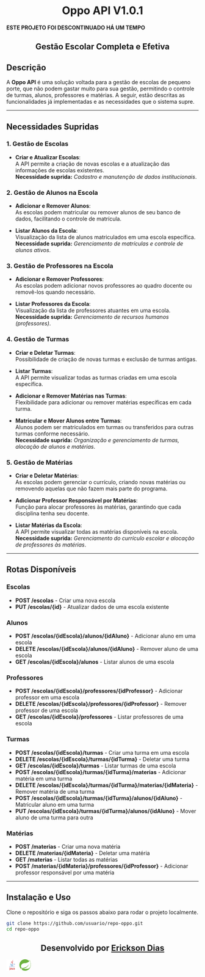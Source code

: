 # <div align="center">Oppo API V1.0.1</div>
<strong>ESTE PROJETO FOI DESCONTINUADO HÁ UM TEMPO</strong>
## <div align="center">Gestão Escolar Completa e Efetiva</div>

### <h2>Descrição</h2>
A **Oppo API** é uma solução voltada para a gestão de escolas de pequeno porte, que não podem gastar muito para sua gestão, permitindo o controle de turmas, alunos, professores e matérias. A seguir, estão descritas as funcionalidades já implementadas e as necessidades que o sistema supre.

---

### <h2>Necessidades Supridas</h2>

#### <h3>1. Gestão de Escolas</h3>
- **Criar e Atualizar Escolas**:  
  A API permite a criação de novas escolas e a atualização das informações de escolas existentes.  
  <b>Necessidade suprida:</b> <i>Cadastro e manutenção de dados institucionais</i>.

#### <h3>2. Gestão de Alunos na Escola</h3>
- **Adicionar e Remover Alunos**:  
  As escolas podem matricular ou remover alunos de seu banco de dados, facilitando o controle de matrícula.
  
- **Listar Alunos da Escola**:  
  Visualização da lista de alunos matriculados em uma escola específica.  
  <b>Necessidade suprida:</b> <i>Gerenciamento de matrículas e controle de alunos ativos</i>.

#### <h3>3. Gestão de Professores na Escola</h3>
- **Adicionar e Remover Professores**:  
  As escolas podem adicionar novos professores ao quadro docente ou removê-los quando necessário.
  
- **Listar Professores da Escola**:  
  Visualização da lista de professores atuantes em uma escola.  
  <b>Necessidade suprida:</b> <i>Gerenciamento de recursos humanos (professores)</i>.

#### <h3>4. Gestão de Turmas</h3>
- **Criar e Deletar Turmas**:  
  Possibilidade de criação de novas turmas e exclusão de turmas antigas.
  
- **Listar Turmas**:  
  A API permite visualizar todas as turmas criadas em uma escola específica.
  
- **Adicionar e Remover Matérias nas Turmas**:  
  Flexibilidade para adicionar ou remover matérias específicas em cada turma.
  
- **Matricular e Mover Alunos entre Turmas**:  
  Alunos podem ser matriculados em turmas ou transferidos para outras turmas conforme necessário.  
  <b>Necessidade suprida:</b> <i>Organização e gerenciamento de turmas, alocação de alunos e matérias</i>.

#### <h3>5. Gestão de Matérias</h3>
- **Criar e Deletar Matérias**:  
  As escolas podem gerenciar o currículo, criando novas matérias ou removendo aquelas que não fazem mais parte do programa.
  
- **Adicionar Professor Responsável por Matérias**:  
  Função para alocar professores às matérias, garantindo que cada disciplina tenha seu docente.
  
- **Listar Matérias da Escola**:  
  A API permite visualizar todas as matérias disponíveis na escola.  
  <b>Necessidade suprida:</b> <i>Gerenciamento do currículo escolar e alocação de professores às matérias</i>.

---

### <h2>Rotas Disponíveis</h2>

#### <h3>Escolas</h3>
- **POST /escolas** - Criar uma nova escola
- **PUT /escolas/{id}** - Atualizar dados de uma escola existente

#### <h3>Alunos</h3>
- **POST /escolas/{idEscola}/alunos/{idAluno}** - Adicionar aluno em uma escola
- **DELETE /escolas/{idEscola}/alunos/{idAluno}** - Remover aluno de uma escola
- **GET /escolas/{idEscola}/alunos** - Listar alunos de uma escola

#### <h3>Professores</h3>
- **POST /escolas/{idEscola}/professores/{idProfessor}** - Adicionar professor em uma escola
- **DELETE /escolas/{idEscola}/professores/{idProfessor}** - Remover professor de uma escola
- **GET /escolas/{idEscola}/professores** - Listar professores de uma escola

#### <h3>Turmas</h3>
- **POST /escolas/{idEscola}/turmas** - Criar uma turma em uma escola
- **DELETE /escolas/{idEscola}/turmas/{idTurma}** - Deletar uma turma
- **GET /escolas/{idEscola}/turmas** - Listar turmas de uma escola
- **POST /escolas/{idEscola}/turmas/{idTurma}/materias** - Adicionar matéria em uma turma
- **DELETE /escolas/{idEscola}/turmas/{idTurma}/materias/{idMateria}** - Remover matéria de uma turma
- **POST /escolas/{idEscola}/turmas/{idTurma}/alunos/{idAluno}** - Matricular aluno em uma turma
- **PUT /escolas/{idEscola}/turmas/{idTurma}/alunos/{idAluno}** - Mover aluno de uma turma para outra

#### <h3>Matérias</h3>
- **POST /materias** - Criar uma nova matéria
- **DELETE /materias/{idMateria}** - Deletar uma matéria
- **GET /materias** - Listar todas as matérias
- **POST /materias/{idMateria}/professores/{idProfessor}** - Adicionar professor responsável por uma matéria

---

### <h2>Instalação e Uso</h2>
Clone o repositório e siga os passos abaixo para rodar o projeto localmente.

```bash
git clone https://github.com/usuario/repo-oppo.git
cd repo-oppo
```
<div align="center"> <h2>Desenvolvido por <a href="https://www.linkedin.com/in/erickson-augusto/">Erickson Dias</a></h2> </div> 

<svg width="30px" height="30px" viewBox="0 0 192.756 192.756" xmlns="http://www.w3.org/2000/svg">

<g fill-rule="evenodd" clip-rule="evenodd">

<path fill="#ffffff" d="M0 0h192.756v192.756H0V0z"/>

<path d="M80.372 101.729s-4.604 2.679 3.28 3.584c9.554 1.091 14.434.934 24.959-1.057 0 0 2.771 1.735 6.639 3.236-23.601 10.113-53.413-.585-34.878-5.763zM77.487 88.532s-5.165 3.823 2.726 4.639c10.206 1.054 18.262 1.14 32.211-1.544 0 0 1.926 1.955 4.957 3.023-28.531 8.345-60.307.657-39.894-6.118z" fill="#3174b9"/>

<path d="M101.797 66.143c5.818 6.697-1.525 12.72-1.525 12.72s14.766-7.621 7.984-17.168c-6.332-8.899-11.189-13.32 15.102-28.566-.001-.001-41.27 10.303-21.561 33.014z" fill="#ca3132"/>

<path d="M133.01 111.491s3.408 2.81-3.754 4.983c-13.619 4.125-56.694 5.369-68.659.164-4.298-1.872 3.766-4.467 6.303-5.015 2.646-.572 4.156-.468 4.156-.468-4.783-3.368-30.916 6.615-13.272 9.479 48.112 7.801 87.704-3.512 75.226-9.143zM82.587 74.857s-21.908 5.205-7.757 7.097c5.977.799 17.883.615 28.982-.316 9.068-.761 18.17-2.389 18.17-2.389s-3.195 1.371-5.51 2.949c-22.251 5.853-65.229 3.127-52.855-2.856 10.462-5.061 18.97-4.485 18.97-4.485zM121.891 96.824c22.617-11.75 12.16-23.044 4.859-21.522-1.785.373-2.586.695-2.586.695s.666-1.042 1.932-1.49c14.441-5.075 25.545 14.972-4.656 22.911-.001 0 .347-.314.451-.594z" fill="#3174b9"/>

<path d="M108.256 8.504s12.523 12.531-11.881 31.794c-19.571 15.458-4.462 24.269-.006 34.34-11.426-10.307-19.807-19.382-14.185-27.826 8.254-12.395 31.125-18.406 26.072-38.308z" fill="#ca3132"/>

<path d="M84.812 128.674c21.706 1.388 55.045-.771 55.836-11.044 0 0-1.518 3.894-17.941 6.983-18.529 3.488-41.386 3.082-54.938.845 0 0 2.777 2.298 17.043 3.216z" fill="#3174b9"/>

<path d="M139.645 147.096h-.66v-.37h1.781v.37h-.66v1.848h-.461v-1.848zm3.554.092h-.008l-.656 1.755h-.301l-.652-1.755h-.008v1.755h-.438v-2.218h.643l.604 1.569.604-1.569h.637v2.218h-.424v-1.755h-.001zM81.255 167.921c-2.047 1.774-4.211 2.772-6.154 2.772-2.768 0-4.27-1.663-4.27-4.324 0-2.881 1.608-4.989 8.044-4.989h2.379v6.541h.001zm5.65 6.374v-19.732c0-5.043-2.876-8.371-9.809-8.371-4.045 0-7.591.999-10.474 2.272l.83 3.495c2.271-.834 5.207-1.607 8.089-1.607 3.994 0 5.713 1.607 5.713 4.934v2.495h-1.996c-9.702 0-14.08 3.764-14.08 9.423 0 4.876 2.885 7.648 8.316 7.648 3.491 0 6.099-1.441 8.534-3.55l.443 2.993h4.434zM105.762 174.295h-7.045l-8.483-27.601h6.154l5.265 16.961 1.172 5.096c2.656-7.371 4.541-14.854 5.484-22.057h5.984c-1.602 9.088-4.488 19.066-8.531 27.601zM132.799 167.921c-2.053 1.774-4.217 2.772-6.156 2.772-2.768 0-4.268-1.663-4.268-4.324 0-2.881 1.609-4.989 8.041-4.989h2.383v6.541zm5.652 6.374v-19.732c0-5.043-2.885-8.371-9.811-8.371-4.049 0-7.594.999-10.477 2.272l.83 3.495c2.271-.834 5.213-1.607 8.096-1.607 3.988 0 5.709 1.607 5.709 4.934v2.495h-1.996c-9.703 0-14.078 3.764-14.078 9.423 0 4.876 2.879 7.648 8.311 7.648 3.494 0 6.098-1.441 8.539-3.55l.445 2.993h4.432zM58.983 178.985c-1.61 2.353-4.214 4.216-7.061 5.267l-2.79-3.286c2.169-1.113 4.027-2.91 4.892-4.582.745-1.49 1.056-3.406 1.056-7.992v-31.515h6.005v31.08c0 6.134-.49 8.613-2.102 11.028z" fill="#ca3132"/>

</g>

</svg>

<svg width="30px" height="30px" viewBox="0 0 256 256" version="1.1" xmlns="http://www.w3.org/2000/svg" xmlns:xlink="http://www.w3.org/1999/xlink" preserveAspectRatio="xMidYMid">
    <g>
        <path d="M38.9437824,35.879008 C89.5234256,-13.1200214 170.398168,-11.8028432 219.397197,39.0402357 C224.929346,31.6640377 229.671187,23.4975328 233.095851,15.0675923 C249.165425,64.0666217 258.912543,105.162582 255.224444,137.038295 C253.380395,163.90873 242.842969,189.725423 225.456217,210.273403 C180.145286,264.014274 99.53398,270.863601 45.7931091,225.55267 L45.7931091,225.55267 L44.765,224.638 L44.7103323,224.601984 C44.5420247,224.484832 44.376007,224.362668 44.2124952,224.235492 C43.7219599,223.853965 43.2765312,223.438607 42.8762093,222.995252 L42.732,222.831 L41.0512675,221.3377 C39.4121124,219.93271 37.7729573,218.52772 36.3188215,216.93771 L35.7825547,216.332423 C-13.2164747,165.752779 -11.6358609,84.8780374 38.9437824,35.879008 Z M57.9111486,207.375611 C53.169307,203.687512 46.3199803,204.214383 42.6318814,208.956225 C39.3888978,213.125775 39.4048731,218.924805 42.6798072,222.771269 L42.732,222.831 L44.765,224.638 L44.9644841,224.773953 C49.5691585,227.80174 55.7644273,227.175885 59.2982065,222.896387 L59.4917624,222.654878 C63.1798614,217.913037 62.3895545,211.06371 57.9111486,207.375611 Z M231.778672,28.2393744 C218.60689,55.9001168 185.940871,76.9749681 157.753257,83.5608592 C131.146257,89.8833146 107.963921,84.6146018 83.4644059,94.0982849 C27.6160498,115.436572 28.6697923,181.822354 59.2283268,196.838185 L59.2283268,196.838185 L61.0723763,197.891928 C61.0723763,197.891928 83.1456487,193.50309 104.973663,187.707242 L106.843514,187.207079 C115.561826,184.857554 124.138869,182.296538 131.146257,179.714869 C167.500376,166.279651 207.542593,133.08676 220.714375,94.6251562 C213.865049,134.667374 179.35498,173.392413 144.84491,191.042601 C126.404416,200.526284 112.178891,202.633769 81.883792,213.171195 C78.195693,214.488373 75.297901,215.805551 75.297901,215.805551 C75.6675607,215.754564 76.0372203,215.70481 76.4060145,215.65629 L77.1421925,215.560893 L77.1421925,215.560893 L77.8745239,215.468787 C84.5652297,214.639554 90.5771682,214.224938 90.5771682,214.224938 C133.517178,212.117452 200.956702,226.342977 232.305544,184.45671 C264.444692,141.780136 246.531068,72.7599979 231.778672,28.2393744 Z" fill="#6DB33F">

</path>
        <path d="M57.9111486,207.375611 C62.3895545,211.06371 63.1798614,217.913037 59.4917624,222.654878 C55.8036635,227.39672 48.9543368,227.923591 44.2124952,224.235492 C39.4706537,220.547393 38.9437824,213.698066 42.6318814,208.956225 C46.3199803,204.214383 53.169307,203.687512 57.9111486,207.375611 Z M231.778672,28.2393744 C246.531068,72.7599979 264.444692,141.780136 232.305544,184.45671 C200.956702,226.342977 133.517178,212.117452 90.5771682,214.224938 C90.5771682,214.224938 84.5652297,214.639554 77.8745239,215.468787 L77.1421925,215.560893 C76.5300999,215.63902 75.9140004,215.720572 75.297901,215.805551 C75.297901,215.805551 78.195693,214.488373 81.883792,213.171195 C112.178891,202.633769 126.404416,200.526284 144.84491,191.042601 C179.35498,173.392413 213.865049,134.667374 220.714375,94.6251562 C207.542593,133.08676 167.500376,166.279651 131.146257,179.714869 C106.119871,188.935116 61.0723763,197.891928 61.0723763,197.891928 L59.2283268,196.838185 C28.6697923,181.822354 27.6160498,115.436572 83.4644059,94.0982849 C107.963921,84.6146018 131.146257,89.8833146 157.753257,83.5608592 C185.940871,76.9749681 218.60689,55.9001168 231.778672,28.2393744 Z" fill="#FFFFFF">

</path>
    </g>
</svg>
